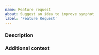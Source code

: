```yaml
---
name: Feature request
about: Suggest an idea to improve synphot
label: 'Feature Request'
---
```


<!-- This comments are hidden when you submit the issue,
so you do not need to remove them! -->

<!-- Please be sure to check out our code of conduct,
https://github.com/spacetelescope/synphot_refactor/blob/master/CODE_OF_CONDUCT.md . -->

<!-- Please have a search on our GitHub repository to see if a similar
issue has already been posted.
If a similar issue is closed, have a quick look to see if you are satisfied
by the resolution.
If not please go ahead and open an issue! -->

### Description
<!-- Provide a general description of the feature you would like. -->
<!-- If you want to, you can suggest a draft design or API. -->
<!-- This way we have a deeper discussion on the feature. -->


### Additional context
<!-- Add any other context or screenshots about the feature request here. -->
<!-- This part is optional. -->
